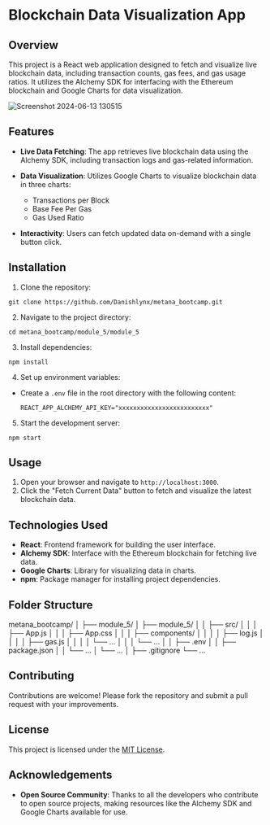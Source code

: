 # Blockchain Data Visualization App

## Overview

This project is a React web application designed to fetch and visualize live blockchain data, including transaction counts, gas fees, and gas usage ratios. It utilizes the Alchemy SDK for interfacing with the Ethereum blockchain and Google Charts for data visualization.

![Screenshot 2024-06-13 130515](https://github.com/Danishlynx/Charts_using_EthereumAPI/assets/69537135/9b351c01-2a08-41bb-8002-ec3ddb4d8be8)



## Features

- **Live Data Fetching**: The app retrieves live blockchain data using the Alchemy SDK, including transaction logs and gas-related information.
  
- **Data Visualization**: Utilizes Google Charts to visualize blockchain data in three charts:
  - Transactions per Block
  - Base Fee Per Gas
  - Gas Used Ratio

- **Interactivity**: Users can fetch updated data on-demand with a single button click.

## Installation

1. Clone the repository:
```
git clone https://github.com/Danishlynx/metana_bootcamp.git

```

2. Navigate to the project directory:
```
cd metana_bootcamp/module_5/module_5

```


3. Install dependencies:
```
npm install

```


4. Set up environment variables:
- Create a `.env` file in the root directory with the following content:
  ```
  REACT_APP_ALCHEMY_API_KEY="xxxxxxxxxxxxxxxxxxxxxxxxx"

  ```

5. Start the development server:
```
npm start
```


## Usage

1. Open your browser and navigate to `http://localhost:3000`.
2. Click the "Fetch Current Data" button to fetch and visualize the latest blockchain data.

## Technologies Used

- **React**: Frontend framework for building the user interface.
- **Alchemy SDK**: Interface with the Ethereum blockchain for fetching live data.
- **Google Charts**: Library for visualizing data in charts.
- **npm**: Package manager for installing project dependencies.

## Folder Structure

metana_bootcamp/
│
├── module_5/
│   ├── module_5/
│   │   ├── src/
│   │   │   ├── App.js
│   │   │   ├── App.css
│   │   │   ├── components/
│   │   │   │   ├── log.js
│   │   │   │   ├── gas.js
│   │   │   │   └── ...
│   │   │   └── ...
│   │   ├── .env
│   │   ├── package.json
│   │   └── ...
│   └── ...
│
├── .gitignore
└── ...



## Contributing

Contributions are welcome! Please fork the repository and submit a pull request with your improvements.

## License

This project is licensed under the [MIT License](LICENSE).

## Acknowledgements

- **Open Source Community**: Thanks to all the developers who contribute to open source projects, making resources like the Alchemy SDK and Google Charts available for use.

